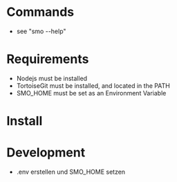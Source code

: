# Commands
* see "smo --help"

# Requirements
* Nodejs must be installed
* TortoiseGit must be installed, and located in the PATH
* SMO_HOME must be set as an Environment Variable

# Install


# Development
* .env erstellen und SMO_HOME setzen